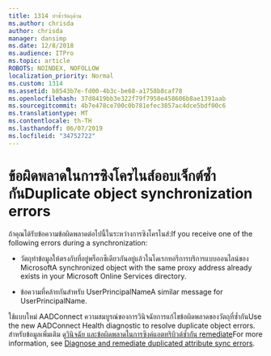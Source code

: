 ```yaml
---
title: 1314 ทำซ้ำวัตถุด้าน
ms.author: chrisda
author: chrisda
manager: dansimp
ms.date: 12/8/2018
ms.audience: ITPro
ms.topic: article
ROBOTS: NOINDEX, NOFOLLOW
localization_priority: Normal
ms.custom: 1314
ms.assetid: b8543b7e-fd00-4b3c-be68-a1758b8caf78
ms.openlocfilehash: 37d8419bb3e322f79f7958e458606b8ae1391aab
ms.sourcegitcommit: 4b7e478ce700c0b781efec3857ac4dce5bdf00c6
ms.translationtype: MT
ms.contentlocale: th-TH
ms.lasthandoff: 06/07/2019
ms.locfileid: "34752722"
---
```

# <a name="duplicate-object-synchronization-errors"></a><span data-ttu-id="59c11-102">ข้อผิดพลาดในการซิงโครไนส์ออบเจ็กต์ซ้ำกัน</span><span class="sxs-lookup"><span data-stu-id="59c11-102">Duplicate object synchronization errors</span></span>

<span data-ttu-id="59c11-103">ถ้าคุณได้รับข้อความข้อผิดพลาดต่อไปนี้ในระหว่างการซิงโครไนส์:</span><span class="sxs-lookup"><span data-stu-id="59c11-103">If you receive one of the following errors during a synchronization:</span></span>

- <span data-ttu-id="59c11-104">วัตถุทำข้อมูลให้ตรงกับที่อยู่พร็อกซีเดียวกันอยู่แล้วในไดเรกทอรีการบริการแบบออนไลน์ของ Microsoft</span><span class="sxs-lookup"><span data-stu-id="59c11-104">A synchronized object with the same proxy address already exists in your Microsoft Online Services directory.</span></span>

- <span data-ttu-id="59c11-105">ข้อความที่คล้ายกันสำหรับ UserPrincipalName</span><span class="sxs-lookup"><span data-stu-id="59c11-105">A similar message for UserPrincipalName.</span></span>

<span data-ttu-id="59c11-106">ใช้แบบใหม่ AADConnect ความสมบูรณ์ของการวินิจฉัยการแก้ไขข้อผิดพลาดของวัตถุที่ซ้ำกัน</span><span class="sxs-lookup"><span data-stu-id="59c11-106">Use the new AADConnect Health diagnostic to resolve duplicate object errors.</span></span> <span data-ttu-id="59c11-107">สำหรับข้อมูลเพิ่มเติม ดู[วินิจฉัย และข้อผิดพลาดในการซิงค์แอตทริบิวต์ซ้ำกัน remediate](https://docs.microsoft.com/azure/active-directory/hybrid/how-to-connect-health-diagnose-sync-errors)</span><span class="sxs-lookup"><span data-stu-id="59c11-107">For more information, see [Diagnose and remediate duplicated attribute sync errors](https://docs.microsoft.com/azure/active-directory/hybrid/how-to-connect-health-diagnose-sync-errors).</span></span>
